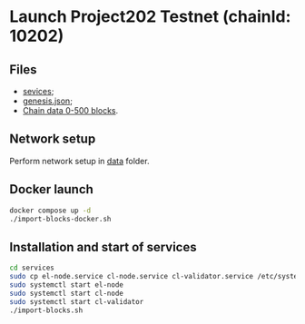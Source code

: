 # Launch Project202 Testnet (chainId: 10202)


## Files
  - [sevices](./sevices);
  - [genesis.json](./data/el-node/genesis.json);
  - [Сhain data 0-500 blocks](./data/el-node/chain_0-500).


## Network setup
Perform network setup in [data](./data) folder.


## Docker launch
```bash
docker compose up -d
./import-blocks-docker.sh
```


## Installation and start of services
```bash
cd services
sudo cp el-node.service cl-node.service cl-validator.service /etc/systemd/system/
sudo systemctl start el-node
sudo systemctl start cl-node
sudo systemctl start cl-validator
./import-blocks.sh
```
